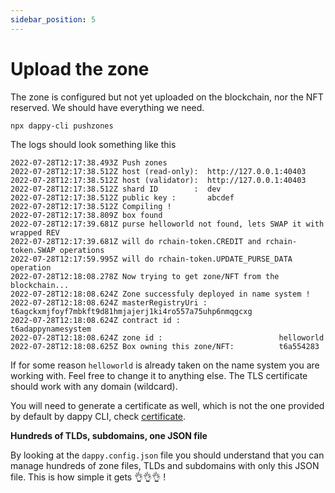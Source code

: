 ```yaml
---
sidebar_position: 5
---
```


# Upload the zone

The zone is configured but not yet uploaded on the blockchain, nor the NFT reserved. We should have everything we need.

```bash
npx dappy-cli pushzones
```

The logs should look something like this

```
2022-07-28T12:17:38.493Z Push zones
2022-07-28T12:17:38.512Z host (read-only):  http://127.0.0.1:40403
2022-07-28T12:17:38.512Z host (validator):  http://127.0.0.1:40403
2022-07-28T12:17:38.512Z shard ID        :  dev
2022-07-28T12:17:38.512Z public key :       abcdef
2022-07-28T12:17:38.512Z Compiling !
2022-07-28T12:17:38.809Z box found
2022-07-28T12:17:39.681Z purse helloworld not found, lets SWAP it with wrapped REV
2022-07-28T12:17:39.681Z will do rchain-token.CREDIT and rchain-token.SWAP operations
2022-07-28T12:17:59.995Z will do rchain-token.UPDATE_PURSE_DATA operation
2022-07-28T12:18:08.278Z Now trying to get zone/NFT from the blockchain...
2022-07-28T12:18:08.624Z Zone successfuly deployed in name system !
2022-07-28T12:18:08.624Z masterRegistryUri :                t6agckxmjfoyf7mbkft9d81hmjajerj1ki4ro557a75uhp6nmqgcxg
2022-07-28T12:18:08.624Z contract id :                      t6adappynamesystem
2022-07-28T12:18:08.624Z zone id :                          helloworld
2022-07-28T12:18:08.625Z Box owning this zone/NFT:          t6a554283
```

If for some reason `helloworld` is already taken on the name system you are working with. Feel free to change it to anything else. The TLS certificate should work with any domain (wildcard).

You will need to generate a certificate as well, which is not the one provided by default by dappy CLI, check [certificate](certificate.md).

**Hundreds of TLDs, subdomains, one JSON file**

By looking at the `dappy.config.json` file you should understand that you can manage hundreds of zone files, TLDs and subdomains with only this JSON file. This is how simple it gets 👌👌👌 !